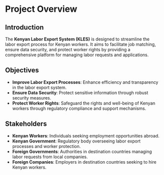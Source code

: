 # Project Overview

## Introduction
The **Kenyan Labor Export System (KLES)** is designed to streamline the labor export process for Kenyan workers. It aims to facilitate job matching, ensure data security, and protect worker rights by providing a comprehensive platform for managing labor requests and applications.

## Objectives
- **Improve Labor Export Processes**: Enhance efficiency and transparency in the labor export system.
- **Ensure Data Security**: Protect sensitive information through robust security measures.
- **Protect Worker Rights**: Safeguard the rights and well-being of Kenyan workers through regulatory compliance and support mechanisms.

## Stakeholders
- **Kenyan Workers**: Individuals seeking employment opportunities abroad.
- **Kenyan Government**: Regulatory body overseeing labor export processes and worker protection.
- **Foreign Governments**: Authorities in destination countries managing labor requests from local companies.
- **Foreign Companies**: Employers in destination countries seeking to hire Kenyan workers.
